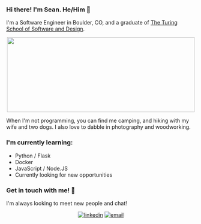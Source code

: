 ### Hi there!  I'm Sean. He/Him 🌲


I'm a Software Engineer in Boulder, CO, and a graduate of [The Turing School of Software and Design](https://turing.io/).



  
<div align="center">
  <a href="https://github.com/s-steel/github-readme-stats">
    <img align="center" src="https://github-readme-stats.vercel.app/api?username=s-steel&show_icons=true&theme=merko" height="200" width="500"/>
  </a>
<!--   <a href="https://github.com/s-steel/github-readme-stats">
    <img align="center" src="https://github-readme-stats.vercel.app/api/top-langs/?username=s-steel&theme=merko" height="200" width="300"/>
  </a> -->
<!--   <a href="https://github.com/mdflynn/game-sleuth">
    <img align="center" src="https://github-readme-stats.vercel.app/api/pin/?username=mdflynn&repo=game-sleuth&theme=tokyonight" height="200" width="400"/>
  </a>
  <a href="https://github.com/brycemara/taco-bout-it">
    <img align="center" src="https://github-readme-stats.vercel.app/api/pin/?username=brycemara&repo=taco-bout-it&theme=tokyonight" height="200" width="400"/>
  </a> -->
</div>

<!--
[![Top Langs](https://github-readme-stats.vercel.app/api/top-langs/?username=s-steel&layout=compact&theme=merko)](https://github.com/s-steel)
-->

When I'm not programming, you can find me camping, and hiking with my wife and two dogs.  I also love to dabble in photography and woodworking.


### I'm currently learning:
- Python / Flask
- Docker
- JavaScript / Node.JS
- Currently looking for new opportunities

### Get in touch with me! 📣
I'm always looking to meet new people and chat!


<div align="center">
  <a href="https://www.linkedin.com/in/sean-steel/"><img alt="linkedin"  src="https://img.shields.io/badge/-LinkedIn-black.svg?style=for-the-badge&logo=linkedin&colorB=1C5D99"/></a>
  <a href="mailto:seanrsteel@gmail.com"><img alt="email" src="https://img.shields.io/badge/-Email-f2c236.svg?style=for-the-badge&colorB=b1361e" /></a>
</div>


<!--
**s-steel/s-steel** is a ✨ _special_ ✨ repository because its `README.md` (this file) appears on your GitHub profile.

Here are some ideas to get you started:

- 🔭 I’m currently working on ...
- 🌱 I’m currently learning ...
- 👯 I’m looking to collaborate on ...
- 🤔 I’m looking for help with ...
- 💬 Ask me about ...
- 📫 How to reach me: ...
- 😄 Pronouns: ...
- ⚡ Fun fact: ...
-->
